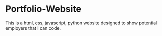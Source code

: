 # Portfolio-Website
This is a html, css, javascript, python website designed to show potential employers that I can code.
